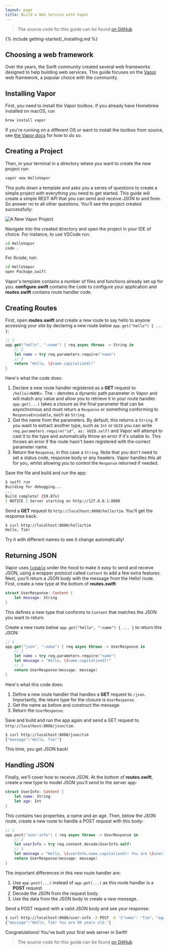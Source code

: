 ```yaml
---
layout: page
title: Build a Web Service with Vapor
---
```


> The source code for this guide can be found [on GitHub](https://github.com/vapor/swift-getting-started-web-server)

{% include getting-started/_installing.md %}

## Choosing a web framework

Over the years, the Swift community created several web frameworks designed to help building web services.
This guide focuses on the [Vapor](https://vapor.codes) web framework, a popular choice with the community.

## Installing Vapor

First, you need to install the Vapor toolbox.
If you already have Homebrew installed on macOS, run

```bash
brew install vapor
```

If you're running on a different OS or want to install the toolbox from source, see [the Vapor docs](https://docs.vapor.codes/install/linux/#install-toolbox) for how to do so.

## Creating a Project

Then, in your terminal in a directory where you want to create the new project run:

```bash
vapor new HelloVapor
```

This pulls down a template and asks you a series of questions to create a simple project with everything you need to get started. This guide will create a simple REST API that you can send and receive JSON to and from. So answer no to all other questions. You'll see the project created successfully:

![A New Vapor Project]({{site.url}}/assets/images/getting-started-guides/vapor-web-server/new-project.png)

Navigate into the created directory and open the project in your IDE of choice. For instance, to use VSCode run:

```bash
cd HelloVapor
code .
```

For Xcode, run:

```bash
cd HelloVapor
open Package.swift
```

Vapor's template contains a number of files and functions already set up for you. **configure.swift** contains the code to configure your application and **routes.swift** contains route handler code.

## Creating Routes

First, open **routes.swift** and create a new route to say hello to anyone accessing your site by declaring a new route below `app.get("hello") { ... }`:

```swift
// 1
app.get("hello", ":name") { req async throws -> String in
    // 2
    let name = try req.parameters.require("name")
    // 3
    return "Hello, \(name.capitalized)!"
}
```

Here's what the code does:

1. Declare a new route handler registered as a **GET** request to `/hello/<NAME>`. The `:` denotes a dynamic path parameter in Vapor and will match any value and allow you to retrieve it in your route handler. `app.get(...)` takes a closure as the final parameter that can be asynchronous and must return a `Response` or something conforming to `ResponseEncodable`, such as `String`.
2. Get the name from the parameters. By default, this returns a `String`. If you want to extract another type, such as `Int` or `UUID` you can write `req.parameters.require("id", as: UUID.self)` and Vapor will attempt to cast it to the type and automatically throw an error if it's unable to. This throws an error if the route hasn't been registered with the correct parameter name.
3. Return the `Response`, in this case a `String`. Note that you don't need to set a status code, response body or any headers. Vapor handles this all for you, whilst allowing you to control the `Response` returned if needed.

Save the file and build and run the app:

```bash
$ swift run
Building for debugging...
...
Build complete! (59.87s)
[ NOTICE ] Server starting on http://127.0.0.1:8080
```

Send a **GET** request to `http://localhost:8080/hello/tim`. You'll get the response back:

```bash
$ curl http://localhost:8080/hello/tim
Hello, Tim!
```

Try it with different names to see it change automatically!

## Returning JSON

Vapor uses [`Codable`](https://developer.apple.com/documentation/foundation/archives_and_serialization/encoding_and_decoding_custom_types) under the hood to make it easy to send and receive JSON, using a wrapper protocol called `Content` to add a few extra features. Next, you'll return a JSON body with the message from the Hello! route. First, create a new type at the bottom of **routes.swift**:

```swift
struct UserResponse: Content {
    let message: String
}
```

This defines a new type that conforms to `Content` that matches the JSON you want to return.

Create a new route below `app.get("hello", ":name") { ... }` to return this JSON:

```swift
// 1
app.get("json", ":name") { req async throws -> UserResponse in
    // 2
    let name = try req.parameters.require("name")
    let message = "Hello, \(name.capitalized)!"
    // 3
    return UserResponse(message: message)
}
```

Here's what this code does:

1. Define a new route handler that handles a **GET** request to `/json`. Importantly, the return type for the closure is `UserResponse`.
2. Get the name as before and construct the message.
3. Return the `UserResponse`.

Save and build and run the app again and send a GET request to `http://localhost:8080/json/tim`:

```bash
$ curl http://localhost:8080/json/tim
{"message":"Hello, Tim!"}
```

This time, you get JSON back!

## Handling JSON

Finally, we'll cover how to receive JSON. At the bottom of **routes.swift**, create a new type to model JSON you'll send to the server app:

```swift
struct UserInfo: Content {
    let name: String
    let age: Int
}
```

This contains two properties, a name and an age. Then, below the JSON route, create a new route to handle a POST request with this body:

```swift
// 1
app.post("user-info") { req async throws -> UserResponse in
    // 2
    let userInfo = try req.content.decode(UserInfo.self)
    // 3
    let message = "Hello, \(userInfo.name.capitalized)! You are \(userInfo.age) years old."
    return UserResponse(message: message)
}
```

The important differences in this new route handler are:

1. Use `app.post(...)` instead of `app.get(...)` as this route handler is a **POST** request.
2. Decode the JSON from the request body.
3. Use the data from the JSON body to create a new message.

Send a POST request with a valid JSON body and see your response:

```bash
$ curl http://localhost:8080/user-info -X POST -d '{"name": "Tim", "age": 99}' -H "Content-Type: application/json"
{"message":"Hello, Tim! You are 99 years old."}
```

Congratulations! You've built your first web server in Swift!

> The source code for this guide can be found [on GitHub](https://github.com/vapor/swift-getting-started-web-server)